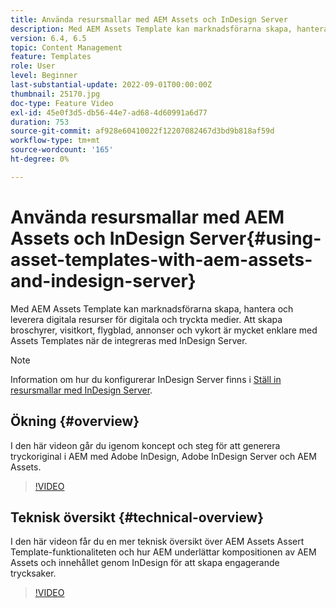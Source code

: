 ```yaml
---
title: Använda resursmallar med AEM Assets och InDesign Server
description: Med AEM Assets Template kan marknadsförarna skapa, hantera och leverera digitala resurser för digitala och tryckta medier. Att skapa broschyrer, visitkort, flygblad, annonser och vykort är mycket enklare med Assets Templates när de integreras med InDesign Server.
version: 6.4, 6.5
topic: Content Management
feature: Templates
role: User
level: Beginner
last-substantial-update: 2022-09-01T00:00:00Z
thumbnail: 25170.jpg
doc-type: Feature Video
exl-id: 45e0f3d5-db56-44e7-ad68-4d60991a6d77
duration: 753
source-git-commit: af928e60410022f12207082467d3bd9b818af59d
workflow-type: tm+mt
source-wordcount: '165'
ht-degree: 0%

---
```


# Använda resursmallar med AEM Assets och InDesign Server{#using-asset-templates-with-aem-assets-and-indesign-server}

Med AEM Assets Template kan marknadsförarna skapa, hantera och leverera digitala resurser för digitala och tryckta medier. Att skapa broschyrer, visitkort, flygblad, annonser och vykort är mycket enklare med Assets Templates när de integreras med InDesign Server.

>[!NOTE]
>
>Information om hur du konfigurerar InDesign Server finns i [Ställ in resursmallar med InDesign Server](asset-templates-technical-video-setup.md).

## Ökning {#overview}

I den här videon går du igenom koncept och steg för att generera tryckoriginal i AEM med Adobe InDesign, Adobe InDesign Server och AEM Assets.

>[!VIDEO](https://video.tv.adobe.com/v/25170?quality=12&learn=on)

## Teknisk översikt {#technical-overview}

I den här videon får du en mer teknisk översikt över AEM Assets Assert Template-funktionaliteten och hur AEM underlättar kompositionen av AEM Assets och innehållet genom InDesign för att skapa engagerande trycksaker.

>[!VIDEO](https://video.tv.adobe.com/v/17071?quality=12&learn=on)
